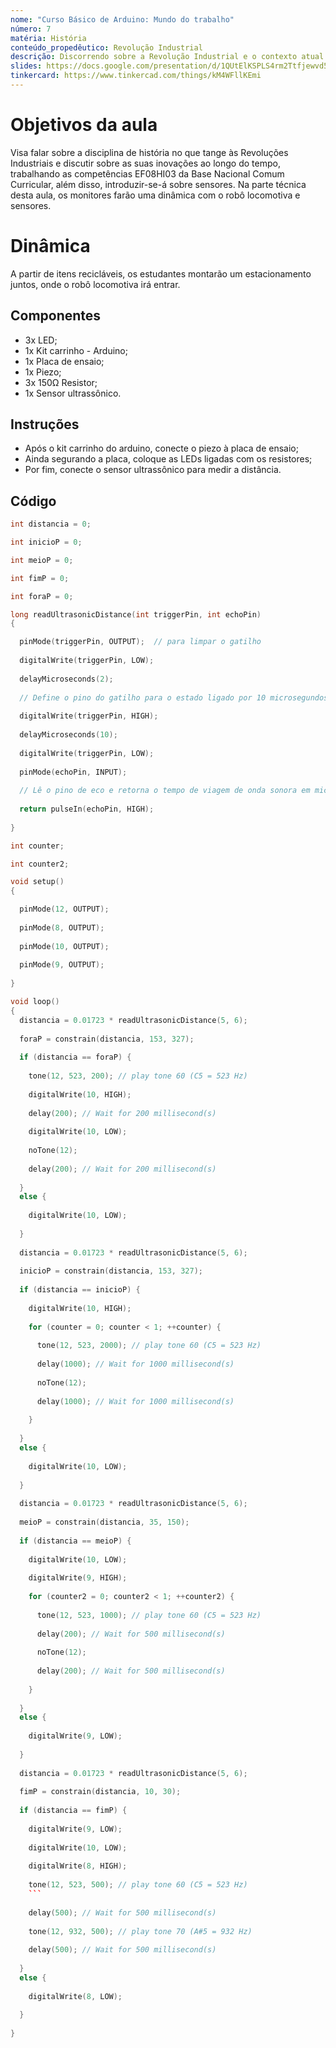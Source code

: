 ```yaml
---
nome: "Curso Básico de Arduino: Mundo do trabalho"
número: 7
matéria: História
conteúdo_propedêutico: Revolução Industrial
descrição: Discorrendo sobre a Revolução Industrial e o contexto atual da indústria 4.0 + Carros autônomos
slides: https://docs.google.com/presentation/d/1QUtElKSPLS4rm2Ttfjewvd5bgvg3Tv7R
tinkercard: https://www.tinkercad.com/things/kM4WFllKEmi 
---
```


# Objetivos da aula
Visa falar sobre a disciplina de história no que tange às Revoluções Industriais e discutir sobre as suas inovações ao longo do tempo, trabalhando as competências EF08HI03 da Base Nacional Comum Curricular, além disso, introduzir-se-á sobre sensores. Na parte técnica desta aula, os monitores farão uma dinâmica com o robô locomotiva e sensores.

# Dinâmica
A partir de itens recicláveis, os estudantes montarão um estacionamento juntos, onde o robô locomotiva irá entrar.

## Componentes
- 3x LED;
- 1x Kit carrinho - Arduino;
- 1x Placa de ensaio;
- 1x Piezo;
- 3x 150Ω Resistor;
- 1x Sensor ultrassônico.

## Instruções
- Após o kit carrinho do arduino, conecte o piezo à placa de ensaio;
- Ainda segurando a placa, coloque as LEDs ligadas com os resistores;
- Por fim, conecte o sensor ultrassônico para medir a distância.

## Código
```c++
int distancia = 0;

int inicioP = 0;

int meioP = 0;

int fimP = 0;

int foraP = 0;

long readUltrasonicDistance(int triggerPin, int echoPin)
{

  pinMode(triggerPin, OUTPUT);  // para limpar o gatilho
  
  digitalWrite(triggerPin, LOW);
  
  delayMicroseconds(2);
  
  // Define o pino do gatilho para o estado ligado por 10 microsegundos
  
  digitalWrite(triggerPin, HIGH);
  
  delayMicroseconds(10);
  
  digitalWrite(triggerPin, LOW);
  
  pinMode(echoPin, INPUT);
  
  // Lê o pino de eco e retorna o tempo de viagem de onda sonora em microsegundos
  
  return pulseIn(echoPin, HIGH);
  
}

int counter;

int counter2;

void setup()
{

  pinMode(12, OUTPUT);
  
  pinMode(8, OUTPUT);
  
  pinMode(10, OUTPUT);
  
  pinMode(9, OUTPUT);
  
}

void loop()
{
  distancia = 0.01723 * readUltrasonicDistance(5, 6);
  
  foraP = constrain(distancia, 153, 327);
  
  if (distancia == foraP) {
  
    tone(12, 523, 200); // play tone 60 (C5 = 523 Hz)
    
    digitalWrite(10, HIGH);
    
    delay(200); // Wait for 200 millisecond(s)
    
    digitalWrite(10, LOW);
    
    noTone(12);
    
    delay(200); // Wait for 200 millisecond(s)
    
  } 
  else {
  
    digitalWrite(10, LOW);
    
  }
  
  distancia = 0.01723 * readUltrasonicDistance(5, 6);
  
  inicioP = constrain(distancia, 153, 327);
  
  if (distancia == inicioP) {
  
    digitalWrite(10, HIGH);
    
    for (counter = 0; counter < 1; ++counter) {
    
      tone(12, 523, 2000); // play tone 60 (C5 = 523 Hz)
      
      delay(1000); // Wait for 1000 millisecond(s)
      
      noTone(12);
      
      delay(1000); // Wait for 1000 millisecond(s)
      
    }
    
  }
  else {
  
    digitalWrite(10, LOW);
    
  }
  
  distancia = 0.01723 * readUltrasonicDistance(5, 6);
  
  meioP = constrain(distancia, 35, 150);
  
  if (distancia == meioP) {
  
    digitalWrite(10, LOW);
    
    digitalWrite(9, HIGH);
    
    for (counter2 = 0; counter2 < 1; ++counter2) {
    
      tone(12, 523, 1000); // play tone 60 (C5 = 523 Hz)
      
      delay(200); // Wait for 500 millisecond(s)
      
      noTone(12);
      
      delay(200); // Wait for 500 millisecond(s)
      
    }
    
  } 
  else {
  
    digitalWrite(9, LOW);
    
  }
  
  distancia = 0.01723 * readUltrasonicDistance(5, 6);
  
  fimP = constrain(distancia, 10, 30);
  
  if (distancia == fimP) {
  
    digitalWrite(9, LOW);
    
    digitalWrite(10, LOW);
    
    digitalWrite(8, HIGH);
    
    tone(12, 523, 500); // play tone 60 (C5 = 523 Hz)
    ```
    
    delay(500); // Wait for 500 millisecond(s)
    
    tone(12, 932, 500); // play tone 70 (A#5 = 932 Hz)
    
    delay(500); // Wait for 500 millisecond(s)
    
  } 
  else {
  
    digitalWrite(8, LOW);
    
  }
  
}

